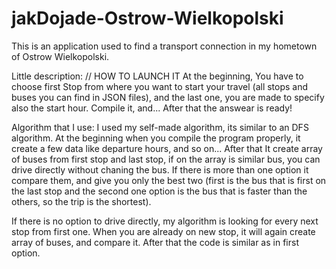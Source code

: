 # jakDojade-Ostrow-Wielkopolski

This is an application used to find a transport connection in my hometown of Ostrow Wielkopolski.

Little description: // HOW TO LAUNCH IT
At the beginning, You have to choose first Stop from where you want to start your travel (all stops and buses you can find in JSON files), and the last one, you are made to specify also the start hour.
Compile it, and...
After that the answear is ready!

Algorithm that I use:
I used my self-made algorithm, its similar to an DFS algorithm.
At the beginning when you compile the program properly, it create a few data like departure hours, and so on...
After that It create array of buses from first stop and last stop, if on the array is similar bus, you can drive directly without chaning the bus.
If there is more than one option it compare them, and give you only the best two (first is the bus that is first on the last stop and the second one option is the bus that is faster than the others, so the trip is the shortest).

If there is no option to drive directly, my algorithm is looking for every next stop from first one. When you are already on new stop, it will again create array of buses, and compare it. After that the code is similar as in first option.
